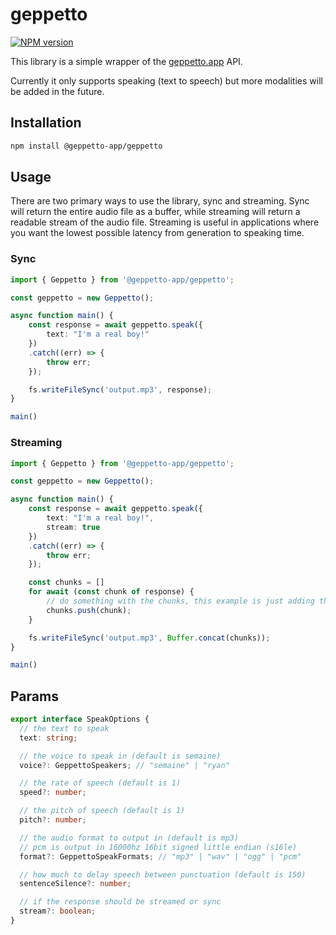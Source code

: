 # geppetto

[![NPM version](https://img.shields.io/npm/v/@geppetto-app/geppetto.svg)](https://www.npmjs.com/package/@geppetto-app/geppetto)

This library is a simple wrapper of the [geppetto.app](https://geppetto.app) API.

Currently it only supports speaking (text to speech) but more modalities will be added in the future.

## Installation

```sh
npm install @geppetto-app/geppetto
```

## Usage

There are two primary ways to use the library, sync and streaming. 
Sync will return the entire audio file as a buffer, while streaming will return a readable stream of the audio file. 
Streaming is useful in applications where you want the lowest possible latency from generation to speaking time.

### Sync

```typescript
import { Geppetto } from '@geppetto-app/geppetto';

const geppetto = new Geppetto();

async function main() {
    const response = await geppetto.speak({
        text: "I'm a real boy!"
    })
    .catch((err) => {
        throw err;
    });

    fs.writeFileSync('output.mp3', response);
}

main()
```

### Streaming

```typescript
import { Geppetto } from '@geppetto-app/geppetto';

const geppetto = new Geppetto();

async function main() {
    const response = await geppetto.speak({
        text: "I'm a real boy!",
        stream: true
    })
    .catch((err) => {
        throw err;
    });

    const chunks = []
    for await (const chunk of response) {
        // do something with the chunks, this example is just adding them to a file
        chunks.push(chunk);
    }

    fs.writeFileSync('output.mp3', Buffer.concat(chunks));
}

main()
```

## Params

```typescript
export interface SpeakOptions {
  // the text to speak
  text: string;

  // the voice to speak in (default is semaine)
  voice?: GeppettoSpeakers; // "semaine" | "ryan"

  // the rate of speech (default is 1)
  speed?: number;

  // the pitch of speech (default is 1)
  pitch?: number; 

  // the audio format to output in (default is mp3)
  // pcm is output in 16000hz 16bit signed little endian (s16le)
  format?: GeppettoSpeakFormats; // "mp3" | "wav" | "ogg" | "pcm"

  // how much to delay speech between punctuation (default is 150)
  sentenceSilence?: number;

  // if the response should be streamed or sync
  stream?: boolean;
}
```